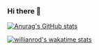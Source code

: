 ### Hi there 👋

<!--
**min1378/min1378** is a ✨ _special_ ✨ repository because its `README.md` (this file) appears on your GitHub profile.

Here are some ideas to get you started:

- 🔭 I’m currently working on ...
- 🌱 I’m currently learning ...
- 👯 I’m looking to collaborate on ...
- 🤔 I’m looking for help with ...
- 💬 Ask me about ...
- 📫 How to reach me: ...
- 😄 Pronouns: ...
- ⚡ Fun fact: ...
-->
[![Anurag's GitHub stats](https://github-readme-stats.vercel.app/api?username=min1378&theme=dark)](https://github.com/anuraghazra/github-readme-stats)
<!--[![Top Langs](https://github-readme-stats.vercel.app/api/top-langs/?username=min1378&layout=compact&theme=dark)](https://github.com/anuraghazra/github-readme-stats) -->
[![willianrod's wakatime stats](https://github-readme-stats.vercel.app/api/wakatime?username=0f5a4134-85a9-467b-a37a-a1b803817dd1&layout=compact&theme=dark)](https://github.com/anuraghazra/github-readme-stats)
